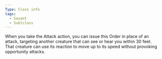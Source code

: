 ```yaml
---
Type: Class info
tags:
  - Savant
  - Sublclass
---
```

When you take the Attack action, you can issue this Order in place of an attack, targeting another creature that can see or hear you within 30 feet. That creature can use its reaction to move up to its speed without provoking opportunity attacks.
